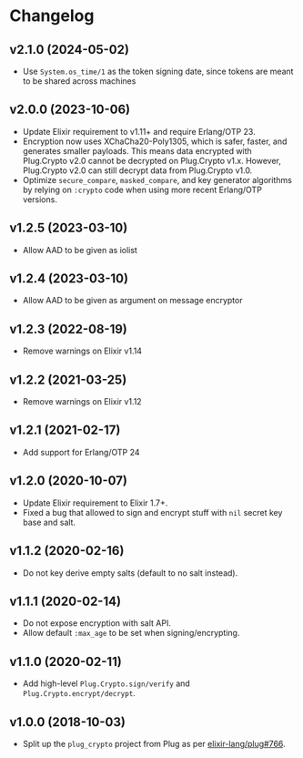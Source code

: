 # Changelog

## v2.1.0 (2024-05-02)

  * Use `System.os_time/1` as the token signing date, since tokens are meant to be shared across machines

## v2.0.0 (2023-10-06)

  * Update Elixir requirement to v1.11+ and require Erlang/OTP 23.
  * Encryption now uses XChaCha20-Poly1305, which is safer, faster, and generates smaller payloads. This means data encrypted with Plug.Crypto v2.0 cannot be decrypted on Plug.Crypto v1.x. However, Plug.Crypto v2.0 can still decrypt data from Plug.Crypto v1.0.
  * Optimize `secure_compare`, `masked_compare`, and key generator algorithms by relying on `:crypto` code when using more recent Erlang/OTP versions.

## v1.2.5 (2023-03-10)

  * Allow AAD to be given as iolist

## v1.2.4 (2023-03-10)

  * Allow AAD to be given as argument on message encryptor

## v1.2.3 (2022-08-19)

  * Remove warnings on Elixir v1.14

## v1.2.2 (2021-03-25)

  * Remove warnings on Elixir v1.12

## v1.2.1 (2021-02-17)

  * Add support for Erlang/OTP 24

## v1.2.0 (2020-10-07)

  * Update Elixir requirement to Elixir 1.7+.
  * Fixed a bug that allowed to sign and encrypt stuff with `nil` secret key base and salt.

## v1.1.2 (2020-02-16)

  * Do not key derive empty salts (default to no salt instead).

## v1.1.1 (2020-02-14)

  * Do not expose encryption with salt API.
  * Allow default `:max_age` to be set when signing/encrypting.

## v1.1.0 (2020-02-11)

  * Add high-level `Plug.Crypto.sign/verify` and `Plug.Crypto.encrypt/decrypt`.

## v1.0.0 (2018-10-03)

  * Split up the `plug_crypto` project from Plug as per [elixir-lang/plug#766](https://github.com/elixir-plug/plug/issues/766).
